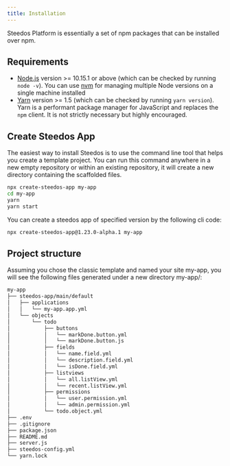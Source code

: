 ```yaml
---
title: Installation
---
```


Steedos Platform is essentially a set of npm packages that can be installed over npm.

## Requirements

- [Node.js](https://nodejs.org/en/download/) version >= 10.15.1 or above (which can be checked by running `node -v`). You can use [nvm](https://github.com/nvm-sh/nvm) for managing multiple Node versions on a single machine installed
- [Yarn](https://yarnpkg.com/en/) version >= 1.5 (which can be checked by running `yarn version`). Yarn is a performant package manager for JavaScript and replaces the `npm` client. It is not strictly necessary but highly encouraged.

## Create Steedos App

The easiest way to install Steedos is to use the command line tool that helps you create a template project. You can run this command anywhere in a new empty repository or within an existing repository, it will create a new directory containing the scaffolded files.

```bash
npx create-steedos-app my-app
cd my-app
yarn
yarn start
```

You can create a steedos app of specified version by the following cli code:

```bash
npx create-steedos-app@1.23.0-alpha.1 my-app
```

## Project structure

Assuming you chose the classic template and named your site my-app, you will see the following files generated under a new directory my-app/:


```sh
my-app
├── steedos-app/main/default
│   ├── applications
│   │   └── my-app.app.yml
│   └── objects
│       └── todo
│           ├── buttons
│           │   └── markDone.button.yml
│           │   └── markDone.button.js
│           ├── fields
│           │   └── name.field.yml
│           │   └── description.field.yml
│           │   └── isDone.field.yml
│           ├── listviews
│           │   └── all.listView.yml
│           │   └── recent.listView.yml
│           ├── permissions
│           │   └── user.permission.yml
│           │   └── admin.permission.yml
│           └── todo.object.yml
├── .env
├── .gitignore
├── package.json
├── README.md
├── server.js
├── steedos-config.yml
└── yarn.lock
```
